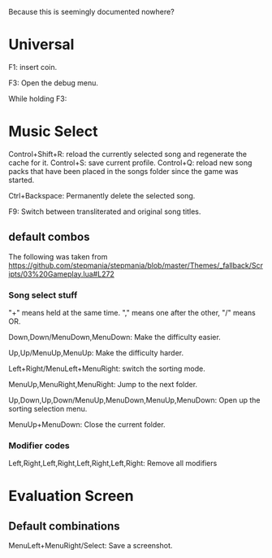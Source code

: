 Because this is seemingly documented nowhere?

# Universal
F1: insert coin.

F3: Open the debug menu.

While holding F3:

# Music Select
Control+Shift+R: reload the currently selected song and regenerate the cache for it.
Control+S: save current profile.
Control+Q: reload new song packs that have been placed in the songs folder since the game was started.

Ctrl+Backspace: Permanently delete the selected song.

F9: Switch between transliterated and original song titles.
## default combos
The following was taken from https://github.com/stepmania/stepmania/blob/master/Themes/_fallback/Scripts/03%20Gameplay.lua#L272

### Song select stuff
"+" means held at the same time. "," means one after the other, "/" means OR.

Down,Down/MenuDown,MenuDown: Make the difficulty easier.

Up,Up/MenuUp,MenuUp: Make the difficulty harder.

Left+Right/MenuLeft+MenuRight: switch the sorting mode.

MenuUp,MenuRight,MenuRight: Jump to the next folder.

Up,Down,Up,Down/MenuUp,MenuDown,MenuUp,MenuDown: Open up the sorting selection menu.

MenuUp+MenuDown: Close the current folder.
### Modifier codes
Left,Right,Left,Right,Left,Right,Left,Right: Remove all modifiers

# Evaluation Screen

## Default combinations

MenuLeft+MenuRight/Select: Save a screenshot.